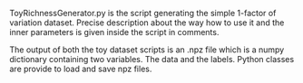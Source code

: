 ToyRichnessGenerator.py is the script generating the simple 1-factor of variation dataset.
Precise description about the way how to use it and the inner parameters is given inside the script in comments.

The output of both the toy dataset scripts is an .npz file which is a numpy dictionary containing 
two variables. The data and the labels. Python classes are provide to load and save npz files.
